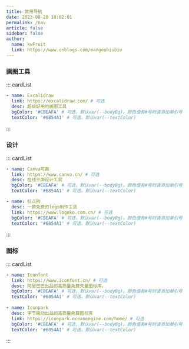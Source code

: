 ```yaml
---
title: 常用导航
date: 2023-08-20 18:02:01
permalink: /nav
article: false
sidebar: false
author:
  name: kwFruit
  link: https://www.cnblogs.com/mangoubiubiu
---
```


<!--
普通卡片列表容器，可用于友情链接、项目推荐、古诗词展示等。
cardList 后面可跟随一个数字表示每行最多显示多少个，选值范围1~4，默认3。在小屏时会根据屏幕宽度减少每行显示数量。
-->
### 画图工具
::: cardList
```yaml
- name: Excalidraw
  link: https://excalidraw.com/ # 可选
  desc: 超级好用的画图工具
  bgColor: '#CBEAFA' # 可选，默认var(--bodyBg)。颜色值有#号时请添加单引号
  textColor: '#6854A1' # 可选，默认var(--textColor)
```
:::
### 设计
::: cardList
```yaml
- name: Canva可画
  link: https://www.canva.cn/ # 可选
  desc: 在线平面设计工具
  bgColor: '#CBEAFA' # 可选，默认var(--bodyBg)。颜色值有#号时请添加单引号
  textColor: '#6854A1' # 可选，默认var(--textColor)

- name: 标点狗
  desc: 一款免费的logo制作工具
  link: https://www.logoko.com.cn/ # 可选
  bgColor: '#CBEAFA' # 可选，默认var(--bodyBg)。颜色值有#号时请添加单引号
  textColor: '#6854A1' # 可选，默认var(--textColor)
```
:::
### 图标
::: cardList
```yaml
- name: Iconfont
  link: https://www.iconfont.cn/ # 可选
  desc: 阿里巴巴出品的高质量免费矢量图标库。
  bgColor: '#CBEAFA' # 可选，默认var(--bodyBg)。颜色值有#号时请添加单引号
  textColor: '#6854A1' # 可选，默认var(--textColor)
  
- name: Iconpark
  desc: 字节跳动出品的高质量免费图标库
  link: https://iconpark.oceanengine.com/home/ # 可选
  bgColor: '#CBEAFA' # 可选，默认var(--bodyBg)。颜色值有#号时请添加单引号
  textColor: '#6854A1' # 可选，默认var(--textColor)
```
:::

